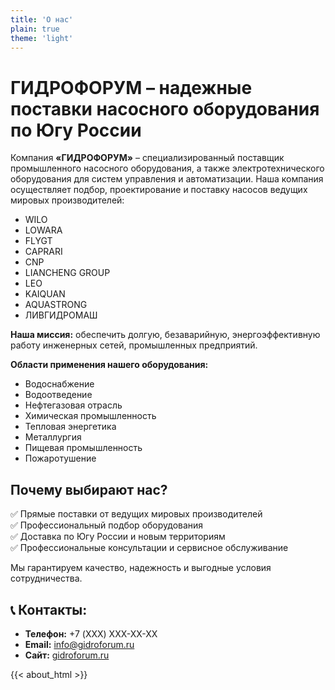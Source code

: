```yaml
---
title: 'О нас'
plain: true
theme: 'light'
---
```

# ГИДРОФОРУМ – надежные поставки насосного оборудования по Югу России

Компания **«ГИДРОФОРУМ»** – специализированный поставщик промышленного насосного оборудования, а также электротехнического оборудования для систем управления и автоматизации. Наша компания осуществляет подбор, проектирование и поставку насосов ведущих мировых производителей:

- WILO
- LOWARA
- FLYGT
- CAPRARI
- CNP
- LIANCHENG GROUP
- LEO
- KAIQUAN
- AQUASTRONG
- ЛИВГИДРОМАШ

**Наша миссия:** обеспечить долгую, безаварийную, энергоэффективную работу инженерных сетей, промышленных предприятий.

**Области применения нашего оборудования:**
- Водоснабжение
- Водоотведение
- Нефтегазовая отрасль
- Химическая промышленность
- Тепловая энергетика
- Металлургия
- Пищевая промышленность
- Пожаротушение

## Почему выбирают нас?

✅ Прямые поставки от ведущих мировых производителей  
✅ Профессиональный подбор оборудования  
✅ Доставка по Югу России и новым территориям  
✅ Профессиональные консультации и сервисное обслуживание  

Мы гарантируем качество, надежность и выгодные условия сотрудничества.

## 📞 Контакты:
- **Телефон:** +7 (XXX) XXX-XX-XX  
- **Email:** info@gidroforum.ru  
- **Сайт:** [gidroforum.ru](https://gidroforum.ru) 

{{< about_html >}}